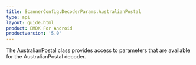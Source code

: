 ```yaml
---
title: ScannerConfig.DecoderParams.AustralianPostal
type: api
layout: guide.html
product: EMDK For Android
productversion: '5.0'
---
```



The AustralianPostal class provides access to parameters that are
 available for the AustralianPostal decoder.


